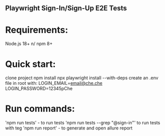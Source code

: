 ## Playwright Sign-In/Sign-Up E2E Tests
# Requirements:
Node.js 18+ n/
npm 8+

# Quick start:
clone project
npm install
npx playwright install --with-deps
create an .env file in root with:
LOGIN_EMAIL=email@che.che
LOGIN_PASSWORD=12345pChe

# Run commands:
'npm run tests' - to run tests
'npm run tests --grep "@sign-in"' to run tests with teg
'npm run report' - to generate and open allure report
